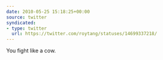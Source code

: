 ```yaml
---
date: 2010-05-25 15:18:25+00:00
source: twitter
syndicated:
- type: twitter
  url: https://twitter.com/roytang/statuses/14699337218/
---
```


You fight like a cow.